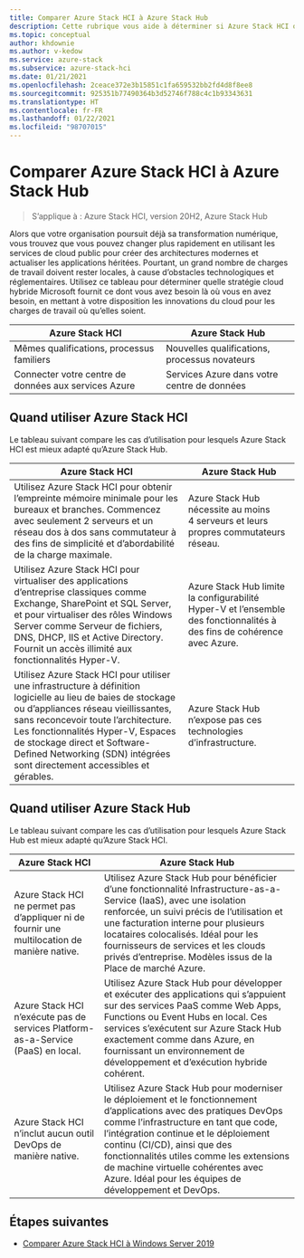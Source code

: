 ```yaml
---
title: Comparer Azure Stack HCI à Azure Stack Hub
description: Cette rubrique vous aide à déterminer si Azure Stack HCI ou Azure Stack Hub convient à votre organisation.
ms.topic: conceptual
author: khdownie
ms.author: v-kedow
ms.service: azure-stack
ms.subservice: azure-stack-hci
ms.date: 01/21/2021
ms.openlocfilehash: 2ceace372e3b15851c1fa659532bb2fd4d8f8ee8
ms.sourcegitcommit: 925351b77490364b3d52746f788c4c1b93343631
ms.translationtype: HT
ms.contentlocale: fr-FR
ms.lasthandoff: 01/22/2021
ms.locfileid: "98707015"
---
```

# <a name="compare-azure-stack-hci-to-azure-stack-hub"></a>Comparer Azure Stack HCI à Azure Stack Hub

> S’applique à : Azure Stack HCI, version 20H2, Azure Stack Hub

Alors que votre organisation poursuit déjà sa transformation numérique, vous trouvez que vous pouvez changer plus rapidement en utilisant les services de cloud public pour créer des architectures modernes et actualiser les applications héritées. Pourtant, un grand nombre de charges de travail doivent rester locales, à cause d’obstacles technologiques et réglementaires. Utilisez ce tableau pour déterminer quelle stratégie cloud hybride Microsoft fournit ce dont vous avez besoin là où vous en avez besoin, en mettant à votre disposition les innovations du cloud pour les charges de travail où qu’elles soient.

| Azure Stack HCI | Azure Stack Hub |
| --------------- | --------------- |
| Mêmes qualifications, processus familiers | Nouvelles qualifications, processus novateurs |
| Connecter votre centre de données aux services Azure | Services Azure dans votre centre de données |

## <a name="when-to-use-azure-stack-hci"></a>Quand utiliser Azure Stack HCI

Le tableau suivant compare les cas d’utilisation pour lesquels Azure Stack HCI est mieux adapté qu’Azure Stack Hub.

| Azure Stack HCI                                                                 | Azure Stack Hub                                                                         |
| ------------------------------------------------------------------------------- | --------------------------------------------------------------------------------------- |
| Utilisez Azure Stack HCI pour obtenir l’empreinte mémoire minimale pour les bureaux et branches. Commencez avec seulement 2 serveurs et un réseau dos à dos sans commutateur à des fins de simplicité et d’abordabilité de la charge maximale. | Azure Stack Hub nécessite au moins 4 serveurs et leurs propres commutateurs réseau. |
| Utilisez Azure Stack HCI pour virtualiser des applications d’entreprise classiques comme Exchange, SharePoint et SQL Server, et pour virtualiser des rôles Windows Server comme Serveur de fichiers, DNS, DHCP, IIS et Active Directory. Fournit un accès illimité aux fonctionnalités Hyper-V.| Azure Stack Hub limite la configurabilité Hyper-V et l’ensemble des fonctionnalités à des fins de cohérence avec Azure. | 
| Utilisez Azure Stack HCI pour utiliser une infrastructure à définition logicielle au lieu de baies de stockage ou d’appliances réseau vieillissantes, sans reconcevoir toute l’architecture. Les fonctionnalités Hyper-V, Espaces de stockage direct et Software-Defined Networking (SDN) intégrées sont directement accessibles et gérables. | Azure Stack Hub n’expose pas ces technologies d’infrastructure. |

## <a name="when-to-use-azure-stack-hub"></a>Quand utiliser Azure Stack Hub

Le tableau suivant compare les cas d’utilisation pour lesquels Azure Stack Hub est mieux adapté qu’Azure Stack HCI.

| Azure Stack HCI                                                                 | Azure Stack Hub                                                                          |
| ------------------------------------------------------------------------------- | ---------------------------------------------------------------------------------------- |
| Azure Stack HCI ne permet pas d’appliquer ni de fournir une multilocation de manière native. | Utilisez Azure Stack Hub pour bénéficier d’une fonctionnalité Infrastructure-as-a-Service (IaaS), avec une isolation renforcée, un suivi précis de l’utilisation et une facturation interne pour plusieurs locataires colocalisés. Idéal pour les fournisseurs de services et les clouds privés d’entreprise. Modèles issus de la Place de marché Azure. | 
| Azure Stack HCI n’exécute pas de services Platform-as-a-Service (PaaS) en local. | Utilisez Azure Stack Hub pour développer et exécuter des applications qui s’appuient sur des services PaaS comme Web Apps, Functions ou Event Hubs en local. Ces services s’exécutent sur Azure Stack Hub exactement comme dans Azure, en fournissant un environnement de développement et d’exécution hybride cohérent. |
| Azure Stack HCI n’inclut aucun outil DevOps de manière native. | Utilisez Azure Stack Hub pour moderniser le déploiement et le fonctionnement d’applications avec des pratiques DevOps comme l’infrastructure en tant que code, l’intégration continue et le déploiement continu (CI/CD), ainsi que des fonctionnalités utiles comme les extensions de machine virtuelle cohérentes avec Azure. Idéal pour les équipes de développement et DevOps. |

## <a name="next-steps"></a>Étapes suivantes

- [Comparer Azure Stack HCI à Windows Server 2019](compare-windows-server.md)
